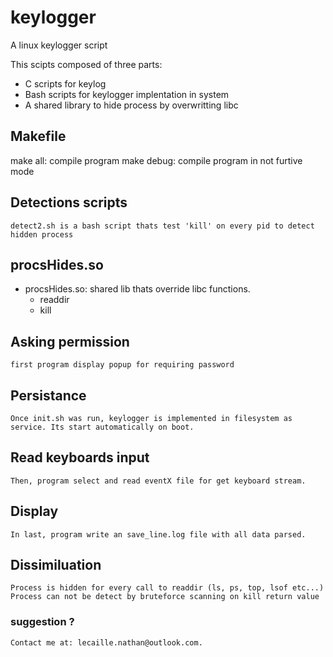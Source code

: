 # keylogger
A linux keylogger script

This scipts composed of three parts:
- C scripts for keylog
- Bash scripts for keylogger implentation in system
- A shared library to hide process by overwritting libc

## Makefile
make all: compile program
make debug: compile program in not furtive mode
## Detections scripts
	detect2.sh is a bash script thats test 'kill' on every pid to detect hidden process
## procsHides.so
- procsHides.so: shared lib thats override libc functions.
	- readdir
	- kill
## Asking permission
	first program display popup for requiring password
## Persistance
	Once init.sh was run, keylogger is implemented in filesystem as service. Its start automatically on boot.
## Read keyboards input
	Then, program select and read eventX file for get keyboard stream.
## Display
	In last, program write an save_line.log file with all data parsed.
## Dissimiluation
	Process is hidden for every call to readdir (ls, ps, top, lsof etc...)
	Process can not be detect by bruteforce scanning on kill return value
### suggestion ?
	Contact me at: lecaille.nathan@outlook.com.
